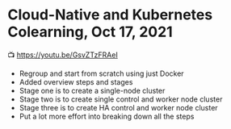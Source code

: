 # Cloud-Native and Kubernetes Colearning, Oct 17, 2021

📺 <https://youtu.be/GsvZTzFRAeI>

* Regroup and start from scratch using just Docker
* Added overview steps and stages
* Stage one is to create a single-node cluster
* Stage two is to create single control and worker node cluster
* Stage three is to create HA control and worker node cluster
* Put a lot more effort into breaking down all the steps

